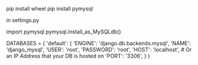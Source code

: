 pip install wheel
pip install pymysql

in settings.py

import pymysql
pymysql.install_as_MySQLdb()

DATABASES = {
    'default': {
        'ENGINE': 'django.db.backends.mysql', 
        'NAME': 'django_mysql',
        'USER': 'root',
        'PASSWORD': 'root',
        'HOST': 'localhost',   # Or an IP Address that your DB is hosted on
        'PORT': '3306',
    }
}